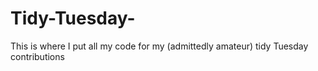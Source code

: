 # Tidy-Tuesday-
This is where I put all my code for my (admittedly amateur) tidy Tuesday contributions
